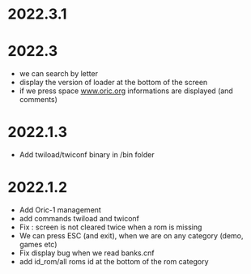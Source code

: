 # 2022.3.1

# 2022.3

* we can search by letter
* display the version of loader at the bottom of the screen
* if we press space www.oric.org informations are displayed (and comments)

# 2022.1.3

* Add twiload/twiconf binary in /bin folder

# 2022.1.2

* Add Oric-1 management
* add commands twiload and twiconf
* Fix : screen is not cleared twice when a rom is missing
* We can press ESC (and exit), when we are on any category (demo, games etc)
* Fix display bug when we read banks.cnf
* add id_rom/all roms id at the bottom of the rom category
